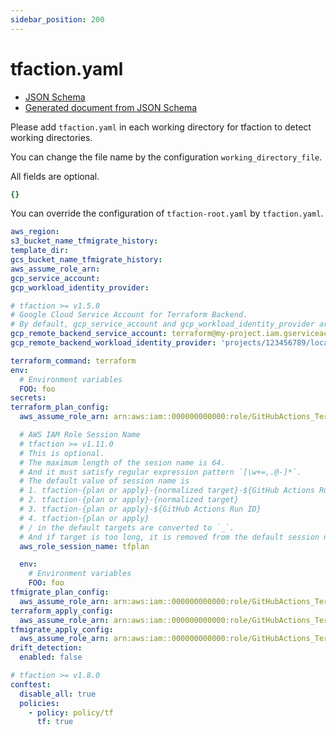 ```yaml
---
sidebar_position: 200
---
```


# tfaction.yaml

* [JSON Schema](https://github.com/suzuki-shunsuke/tfaction/blob/main/schema/tfaction.json)
* [Generated document from JSON Schema](https://suzuki-shunsuke.github.io/tfaction/config/tfaction.html)

Please add `tfaction.yaml` in each working directory for tfaction to detect working directories.

You can change the file name by the configuration `working_directory_file`.

All fields are optional.

```yaml
{}
```

You can override the configuration of `tfaction-root.yaml` by `tfaction.yaml`.

```yaml
aws_region:
s3_bucket_name_tfmigrate_history:
template_dir:
gcs_bucket_name_tfmigrate_history:
aws_assume_role_arn:
gcp_service_account:
gcp_workload_identity_provider:

# tfaction >= v1.5.0
# Google Cloud Service Account for Terraform Backend.
# By default, gcp_service_account and gcp_workload_identity_provider are used.
gcp_remote_backend_service_account: terraform@my-project.iam.gserviceaccount.com
gcp_remote_backend_workload_identity_provider: 'projects/123456789/locations/global/workloadIdentityPools/my-pool/providers/my-provider'

terraform_command: terraform
env:
  # Environment variables
  FOO: foo
secrets:
terraform_plan_config:
  aws_assume_role_arn: arn:aws:iam::000000000000:role/GitHubActions_Terraform_AWS_terraform_plan

  # AWS IAM Role Session Name
  # tfaction >= v1.11.0
  # This is optional.
  # The maximum length of the sesion name is 64.
  # And it must satisfy regular expression pattern `[\w+=,.@-]*`.
  # The default value of session name is
  # 1. tfaction-{plan or apply}-{normalized target}-${GitHub Actions Run ID}
  # 2. tfaction-{plan or apply}-{normalized target}
  # 3. tfaction-{plan or apply}-${GitHub Actions Run ID}
  # 4. tfaction-{plan or apply}
  # / in the default targets are converted to `_`.
  # And if target is too long, it is removed from the default session name.
  aws_role_session_name: tfplan

  env:
    # Environment variables
    FOO: foo
tfmigrate_plan_config:
  aws_assume_role_arn: arn:aws:iam::000000000000:role/GitHubActions_Terraform_AWS_tfmigrate_plan
terraform_apply_config:
  aws_assume_role_arn: arn:aws:iam::000000000000:role/GitHubActions_Terraform_AWS_terraform_apply
tfmigrate_apply_config:
  aws_assume_role_arn: arn:aws:iam::000000000000:role/GitHubActions_Terraform_AWS_tfmigrate_apply
drift_detection:
  enabled: false

# tfaction >= v1.8.0
conftest:
  disable_all: true
  policies:
    - policy: policy/tf
      tf: true
```
